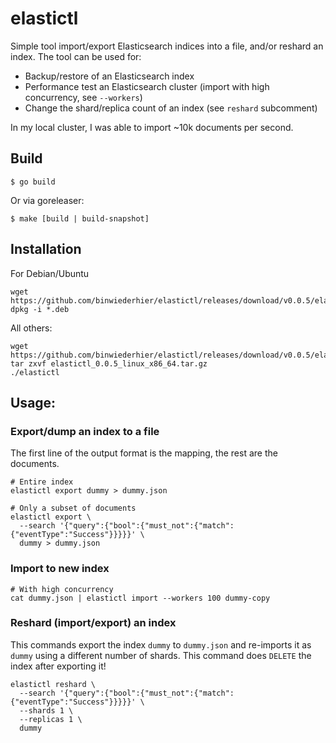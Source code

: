 # elastictl

Simple tool import/export Elasticsearch indices into a file, and/or reshard an index. The tool can be used for:

* Backup/restore of an Elasticsearch index 
* Performance test an Elasticsearch cluster (import with high concurrency, see `--workers`)
* Change the shard/replica count of an index (see `reshard` subcomment)

In my local cluster, I was able to import ~10k documents per second.

## Build
```
$ go build
```

Or via goreleaser:
```
$ make [build | build-snapshot]
```

## Installation
For Debian/Ubuntu
```
wget https://github.com/binwiederhier/elastictl/releases/download/v0.0.5/elastictl_0.0.5_amd64.deb
dpkg -i *.deb
```

All others:
```
wget https://github.com/binwiederhier/elastictl/releases/download/v0.0.5/elastictl_0.0.5_linux_x86_64.tar.gz
tar zxvf elastictl_0.0.5_linux_x86_64.tar.gz
./elastictl
```

## Usage:

### Export/dump an index to a file
The first line of the output format is the mapping, the rest are the documents.
```
# Entire index
elastictl export dummy > dummy.json

# Only a subset of documents
elastictl export \
  --search '{"query":{"bool":{"must_not":{"match":{"eventType":"Success"}}}}}' \
  dummy > dummy.json
```

### Import to new index
```
# With high concurrency
cat dummy.json | elastictl import --workers 100 dummy-copy
```

### Reshard (import/export) an index
This commands export the index `dummy` to `dummy.json` and re-imports it as `dummy` using a different number of shards.
This command does `DELETE` the index after exporting it!
```
elastictl reshard \
  --search '{"query":{"bool":{"must_not":{"match":{"eventType":"Success"}}}}}' \
  --shards 1 \
  --replicas 1 \
  dummy
```
